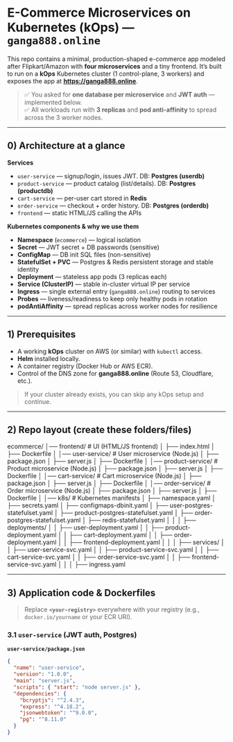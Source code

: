 # E-Commerce Microservices on Kubernetes (kOps) — `ganga888.online`

This repo contains a minimal, production-shaped e-commerce app modeled after Flipkart/Amazon with **four microservices** and a tiny frontend. It’s built to run on a **kOps** Kubernetes cluster (1 control-plane, 3 workers) and exposes the app at **https://ganga888.online**.

> ✅ You asked for **one database per microservice** and **JWT auth** — implemented below.  
> ✅ All workloads run with **3 replicas** and **pod anti-affinity** to spread across the 3 worker nodes.

---

## 0) Architecture at a glance

**Services**
- `user-service` — signup/login, issues JWT. DB: **Postgres (userdb)**
- `product-service` — product catalog (list/details). DB: **Postgres (productdb)**
- `cart-service` — per-user cart stored in **Redis**
- `order-service` — checkout + order history. DB: **Postgres (orderdb)**
- `frontend` — static HTML/JS calling the APIs

**Kubernetes components & why we use them**
- **Namespace** (`ecommerce`) — logical isolation
- **Secret** — JWT secret + DB passwords (sensitive)
- **ConfigMap** — DB init SQL files (non-sensitive)
- **StatefulSet + PVC** — Postgres & Redis persistent storage and stable identity
- **Deployment** — stateless app pods (3 replicas each)
- **Service (ClusterIP)** — stable in-cluster virtual IP per service
- **Ingress** — single external entry (`ganga888.online`) routing to services
- **Probes** — liveness/readiness to keep only healthy pods in rotation
- **podAntiAffinity** — spread replicas across worker nodes for resilience

---

## 1) Prerequisites

- A working **kOps** cluster on AWS (or similar) with `kubectl` access.
- **Helm** installed locally.
- A container registry (Docker Hub or AWS ECR).
- Control of the DNS zone for **ganga888.online** (Route 53, Cloudflare, etc.).

> If your cluster already exists, you can skip any kOps setup and continue.

---

## 2) Repo layout (create these folders/files)

ecommerce/
│── frontend/                     # UI (HTML/JS frontend)
│   ├── index.html
│   ├── Dockerfile
│
│── user-service/                 # User microservice (Node.js)
│   ├── package.json
│   ├── server.js
│   ├── Dockerfile
│
│── product-service/              # Product microservice (Node.js)
│   ├── package.json
│   ├── server.js
│   ├── Dockerfile
│
│── cart-service/                 # Cart microservice (Node.js)
│   ├── package.json
│   ├── server.js
│   ├── Dockerfile
│
│── order-service/                # Order microservice (Node.js)
│   ├── package.json
│   ├── server.js
│   ├── Dockerfile
│
│── k8s/                          # Kubernetes manifests
│   ├── namespace.yaml
│   ├── secrets.yaml
│   ├── configmaps-dbinit.yaml
│   ├── user-postgres-statefulset.yaml
│   ├── product-postgres-statefulset.yaml
│   ├── order-postgres-statefulset.yaml
│   ├── redis-statefulset.yaml
│   │
│   ├── deployments/
│   │   ├── user-deployment.yaml
│   │   ├── product-deployment.yaml
│   │   ├── cart-deployment.yaml
│   │   ├── order-deployment.yaml
│   │   ├── frontend-deployment.yaml
│   │
│   ├── services/
│   │   ├── user-service-svc.yaml
│   │   ├── product-service-svc.yaml
│   │   ├── cart-service-svc.yaml
│   │   ├── order-service-svc.yaml
│   │   ├── frontend-service-svc.yaml
│   │
│   ├── ingress.yaml


---

## 3) Application code & Dockerfiles

> Replace **`<your-registry>`** everywhere with your registry (e.g., `docker.io/yourname` or your ECR URI).

### 3.1 `user-service` (JWT auth, Postgres)
**`user-service/package.json`**
```json
{
  "name": "user-service",
  "version": "1.0.0",
  "main": "server.js",
  "scripts": { "start": "node server.js" },
  "dependencies": {
    "bcryptjs": "^2.4.3",
    "express": "^4.18.2",
    "jsonwebtoken": "^9.0.0",
    "pg": "^8.11.0"
  }
}

